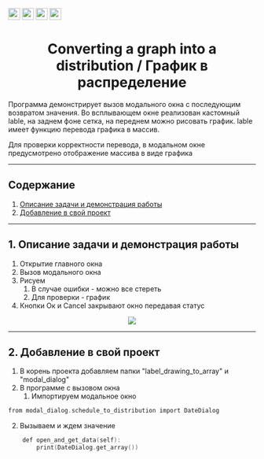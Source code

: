 <!---------------------------------------------------------------------------------->
<div align="left">
<img src="https://img.shields.io/badge/python-3670A0?style=for-the-badge&logo=python&logoColor=ffdd54" height=24> 
<img src="https://img.shields.io/badge/Matplotlib-%23ffffff.svg?style=for-the-badge&logo=Matplotlib&logoColor=black" height=24>
<img src="https://img.shields.io/badge/numpy-%23013243.svg?style=for-the-badge&logo=numpy&logoColor=white" height=24>
<img src="https://img.shields.io/badge/Qt-41CD52?style=for-the-badge&logo=Qt&logoColor=white" height=24>
</div>

<h1 align="center"> Converting a graph into a distribution / График в распределение </h1>

Программа демонстрирует вызов модального окна с последующим возвратом значения.
Во всплывающем окне реализован кастомный lable, на заднем фоне сетка, на переднем можно рисовать график.
lable имеет функцию перевода графика в массив. 

Для проверки корректности перевода, в модальном окне предусмотрено отображение массива в виде графика 

<!---------------------------------------------------------------------------------->

---

<h2 align="left"> Содержание </h2>

1. [ Описание задачи и демонстрация работы ](https://github.com/SkorEgor/Graph_in_distribution#-1-описание-задачи-и-демонстрация-работы-)
2. [ Добавление в свой проект ](https://github.com/SkorEgor/Graph_in_distribution#-2-добавление-в-свой-проект-)

<!---------------------------------------------------------------------------------->

---

<h2 align="left"> 1. Описание задачи и демонстрация работы </h2>

1. Открытие главного окна
2. Вызов модального окна
3. Рисуем
   1. В случае ошибки - можно все стереть
   2. Для проверки - график
4. Кнопки Ок и Cancel закрывают окно передавая статус

<div align="center">
<!--- Демонстрация работы -->
<img src="https://github.com/SkorEgor/Graph_in_distribution/assets/92719975/dc396bc8-28e4-4ee3-86f1-6af50832de00" >
</div>
<!---------------------------------------------------------------------------------->

---

<h2 align="left"> 2. Добавление в свой проект </h2>

1. В корень проекта добавляем папки "label_drawing_to_array" и "modal_dialog"
2. В программе с вызовом окна
   1. Импортируем модальное окно
```C
from modal_dialog.schedule_to_distribution import DateDialog
```
   2. Вызываем и ждем значение
```C
    def open_and_get_data(self):
        print(DateDialog.get_array())
```
